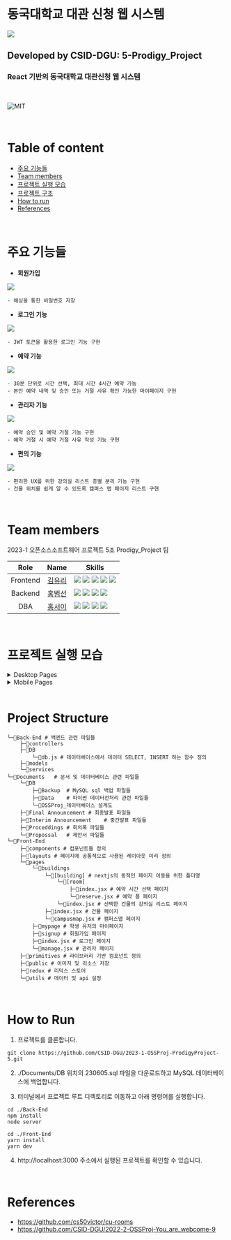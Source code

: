 # 동국대학교 대관 신청 웹 시스템

<img src='./Documents/pages/web_3.png'>

<br>

## Developed by CSID-DGU: 5-Prodigy_Project
### React 기반의 동국대학교 대관신청 웹 시스템
<br>

<img alt="MIT" src ="https://img.shields.io/badge/license-MIT-salmon"> <img alt="" src ="https://img.shields.io/badge/OS-ubuntu-coral"> <img alt="" src ="https://img.shields.io/badge/IDE-VSCode-indianred"><br>

<br>

# Table of content
- [주요 기능들](#주요-기능들)
- [Team members](#team-members)
- [프로젝트 실행 모습](#프로젝트-실행-모습)
- [프로젝트 구조](#project-structure)
- [How to run](#how-to-run)
- [References](#references)

<br>

# 주요 기능들
- **회원가입**

<img src='./Documents/pages/SignUp.png'>

    - 해싱을 통한 비밀번호 저장
- **로그인 기능**

<img src='./Documents/pages/signin.png'>

    - JWT 토큰을 활용한 로그인 기능 구현
- **예약 기능**

<img src='./Documents/pages/timetable.png'>

    - 30분 단위로 시간 선택, 최대 시간 4시간 예약 가능
    - 본인 예약 내역 및 승인 또는 거절 사유 확인 가능한 마이페이지 구현

- **관리자 기능**

<img src='./Documents/pages/manage.png'>

    - 예약 승인 및 예약 거절 기능 구현
    - 예약 거절 시 예약 거절 사유 작성 기능 구현

- **편의 기능**

<img src='./Documents/pages/floor.png'>

    - 편리한 UX를 위한 강의실 리스트 층별 분리 기능 구현
    - 건물 위치를 쉽게 알 수 있도록 캠퍼스 맵 페이지 리스트 구현
<br>

# Team members

2023-1 오픈소스소프트웨어 프로젝트 5조 Prodigy_Project 팀

| Role  | Name | Skills |
| :-----: |:----:| ------ |
| Frontend  | [김유리](https://github.com/yurik1m) |<img src="https://img.shields.io/badge/Node.js-339933?style=flat-square&logo=Node.js&logoColor=white"/> <img src="https://img.shields.io/badge/Amazon AWS-232F3E?style=flat-square&logo=amazonaws&logoColor=white"/> <img src="https://img.shields.io/badge/React-61DAFB?style=flat-square&logo=React&logoColor=black"/> <img src="https://img.shields.io/badge/Tailwind CSS-06B6D4?style=flat-square&logo=Tailwind CSS&logoColor=white"/> <img src="https://img.shields.io/badge/Next.js-000000?style=flat-square&logo=Next.js&logoColor=white"/>|
| Backend   | [홍범선](https://github.com/bshong12)|<img src="https://img.shields.io/badge/Node.js-339933?style=flat-square&logo=Node.js&logoColor=white"/> <img src="https://img.shields.io/badge/Amazon AWS-232F3E?style=flat-square&logo=amazonaws&logoColor=white"/> <img src="https://img.shields.io/badge/Express-000000?style=flat-square&logo=Express&logoColor=white"/> <img src="https://img.shields.io/badge/Postman-FF6C37?style=flat-square&logo=Postman&logoColor=white"/> |
| DBA  | [홍서이](https://github.com/hongseoi) | <img src="https://img.shields.io/badge/Amazon AWS-232F3E?style=flat-square&logo=amazonaws&logoColor=white"/> <img src="https://img.shields.io/badge/Python-3776AB?style=flat-square&logo=Python&logoColor=white"/> <img src="https://img.shields.io/badge/MySQL-4479A1?style=flat-square&logo=MySQL&logoColor=white"/> <img src="https://img.shields.io/badge/Express-000000?style=flat-square&logo=Express&logoColor=white"/>|


<br>

# 프로젝트 실행 모습

<details>
<summary> Desktop Pages </summary>
<div>

**로그인 페이지**

<img src='./Documents/pages/web_1.png'>

- 학번, 비밀번호를 입력하여 사이트에 로그인 할 수 있습니다.
- 로그인은 JWT 토큰을 이용하여 구현하였습니다.


**회원가입 페이지**
<img src='./Documents/pages/web_2.png'>

- 새 계정을 생성할 수 있습니다.
- 생성된 계정은 데이터베이스에 저장됩니다.

**예약일 선택 및 건물 선택**

<img src='./Documents/pages/web_3.png'>

- datepicker를 이용해 원하는 예약일을 선택하고 예약을 원하는 건물을 선택할 수 있습니다.

**건물 내 강의실 선택**
<img src='./Documents/pages/web_4.png'>

- 선택한 건물의 예약가능한 강의실을 보여줍니다. 토글 형태로 강의실 정보를 보여줍니다.

**예약 폼 작성**

<img src='./Documents/pages/web_6.png'>

- 원하는 예약 시간을 선택하고 예약 폼을 작성하여 예약을 신청할 수 있습니다.

**관리자 페이지**
<img src='./Documents/pages/web_8.png'>


- 관리자가 이용자의 예약 신청 내역을 확인하고 예약에 대해서 승인 혹은 거절할 수 있습니다. 

**마이 페이지**
<img src='./Documents/pages/web_7.png'>

- 이용자(학생)이 본인이 예약한 예약 내역을 확인할 수 있습니다.

</div>
</details>

<details>
<summary> Mobile Pages </summary>
<div>

**로그인 페이지**

<img src='./Documents/pages/mobile_1.jpg' width=50%>


- 학번, 비밀번호를 입력하여 사이트에 로그인 할 수 있습니다.
- 로그인은 JWT 토큰을 이용하여 구현하였습니다.


**예약일 선택 및 건물 선택**

<img src='./Documents/pages/mobile_2.jpg' width=50%>

- datepicker를 이용해 원하는 예약일을 선택하고 예약을 원하는 건물을 선택할 수 있습니다.

**건물 내 강의실 선택**

<img src='./Documents/pages/mobile_3.jpg' width=50%>

- 선택한 건물의 예약가능한 강의실을 보여줍니다. 토글 형태로 강의실 정보를 보여줍니다.

**예약 폼 작성**

<img src='./Documents/pages/mobile_4.jpg' width=50%>  <img src='./Documents/pages/mobile_6.jpg' width=45% align=right padding=10px> <img src='./Documents/pages/mobile_5.jpg' width=50%>



- 원하는 예약 시간을 선택하고 예약 폼을 작성하여 예약을 신청할 수 있습니다.


</div>
</details>

<br>

# Project Structure

```
└─📂Back-End # 백엔드 관련 파일들
    ├─📂controllers
    ├─📂DB
        └─📃db.js # 데이터베이스에서 데이터 SELECT, INSERT 하는 함수 정의
    ├─📂models
    └─📂services
└─📂Documents   # 문서 및 데이터베이스 관련 파일들
    └─📂DB
        ├─📂Backup  # MySQL sql 백업 파일들
        ├─📂Data    # 파이썬 데이터전처리 관련 파일들
        └─📃OSSProj_데이터베이스 설계도
    ├─📂Final Announcement # 최종발표 파일들
    ├─📂Interim Announcement    # 중간발표 파일들
    ├─📂Proceddings # 회의록 파일들
    └─📂Propossal   # 제안서 파일들
└─📂Front-End
    ├─📂components # 컴포넌트들 정의
    ├─📂layouts # 페이지에 공통적으로 사용된 레이아웃 미리 정의
    └─📂pages
        └─📂buildings 
            └─📂[building] # nextjs의 동적인 페이지 이동을 위한 폴더명
                └─📂[room]
                    ├─📃index.jsx # 예약 시간 선택 페이지
                    └─📃reserve.jsx # 예약 폼 페이지
                └─📃index.jsx # 선택한 건물의 강의실 리스트 페이지
            ├─📃index.jsx # 건물 페이지
            └─📃campusmap.jsx # 캠퍼스맵 페이지
        ├─📂mypage # 학생 유저의 마이페이지
        ├─📂signup # 회원가입 페이지
        ├─📃index.jsx # 로그인 페이지
        └─📃manage.jsx # 관리자 페이지
    ├─📂primitives # 라이브러리 기반 컴포넌트 정의
    ├─📂public # 이미지 및 리소스 저장
    ├─📂redux # 리덕스 스토어
    └─📂utils # 데이터 및 api 설정

```

<br>

# How to Run

1. 프로젝트를 클론합니다.
```
git clone https://github.com/CSID-DGU/2023-1-OSSProj-ProdigyProject-5.git
```


2. ./Documents/DB 위치의 230605.sql 파일을 다운로드하고 MySQL 데이터베이스에 백업합니다.

3. 터미널에서 프로젝트 루트 디렉토리로 이동하고 아래 명령어를 실행합니다.

 ```
 cd ./Back-End
 npm install
 node server

 cd ./Front-End
 yarn install
 yarn dev
 ```

4. http://localhost:3000 주소에서 실행된 프로젝트를 확인할 수 있습니다.

<br>

# References
- https://github.com/cs50victor/cu-rooms
- https://github.com/CSID-DGU/2022-2-OSSProj-You_are_webcome-9

